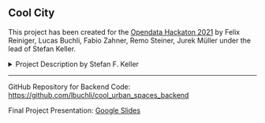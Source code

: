 ## Cool City

This project has been created for the [Opendata Hackaton 2021](https://hack.opendata.ch/event/36#top "Opendata Hackaton 2021") by Felix Reiniger, Lucas Buchli, Fabio Zahner, Remo Steiner, Jurek Müller under the lead of Stefan Keller.


<details>
  <summary>Project Description by Stefan F. Keller</summary>
  
The goal of the mobile/web application is to formulate and rate citizen suggestions on how to improve public and (semi-)private urban open spaces throughout Switzerland in terms of the city climate and general living conditions. The initial idea was focused on suggestions concerning urban heat including infrastructure such as shade structures (tents), trees, water points and green facades. However, the concept of suggestions to improve the neigborhood can easily and intuitivly be expanded to include suggestions about social and ecological topics in general.

The application is map based, where users can add suggestions, represented by different icons, to a specific location and be able to see and participate in active suggestions in their neighborhood. A mockup has been created and can be seen in the header slides.

The application has the goal to facilitate active discussion between the users around the presented ideas and to enable direct action to be taken.

For that purpose, users can rate suggestions and comment critically or constructively. Users can decide to support a certain suggestions, which means they will actively collaborate and work for that suggestion to be further developed and implemented. A chat function between supporters could facilitate the organization and would be the first point of contact for new supporters.

One crucial part of implementing a suggestion is to convince the owners of the respective land (private or public) or at least get their permission. However ownership is often opaque, which is why we strive to integrate features that allow the users to quickly identify the owners of the respective piece of land and contact them. This is a non trivial problem due to data availability and concerns of data privacy. Our approach at the moment is to work with the API of the Swiss Katasteramt. However there information is only available about the responsible land register offices which mostly only give ownership information after personal request. Contact information could be provided to supporters or a contact form could potentially be implemented.

This application is similar to "Züri wie neu" (mySociety's popular map-based reporting platform), but includes proposals in/for urban spaces. It must be) privacy preserving and is (will be) implemented based on open source software and open data, in particular OpenStreetMap data as well as Open Government Data from the City of Zurich and SwissTopo.

For more info about the challenge visit https://etherpad.wikimedia.org/p/CoolUrbanSpaces For more info about data and services on OpenStreetMap (OSM) see https://etherpad.wikimedia.org/p/OSM 
</details>

------------


GitHub Repository for Backend Code: https://github.com/lbuchli/cool_urban_spaces_backend

Final Project Presentation: [Google Slides](https://docs.google.com/presentation/d/1gYXR3Hr03T3v8YOBjuL17Dgy2pBqWmk4dss8XZobG0Y/edit#slide=id.gec934c3aab_8_0 "Google Slides")
